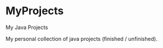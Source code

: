 MyProjects
==========

My Java Projects

My personal collection of java projects (finished / unfinished).
